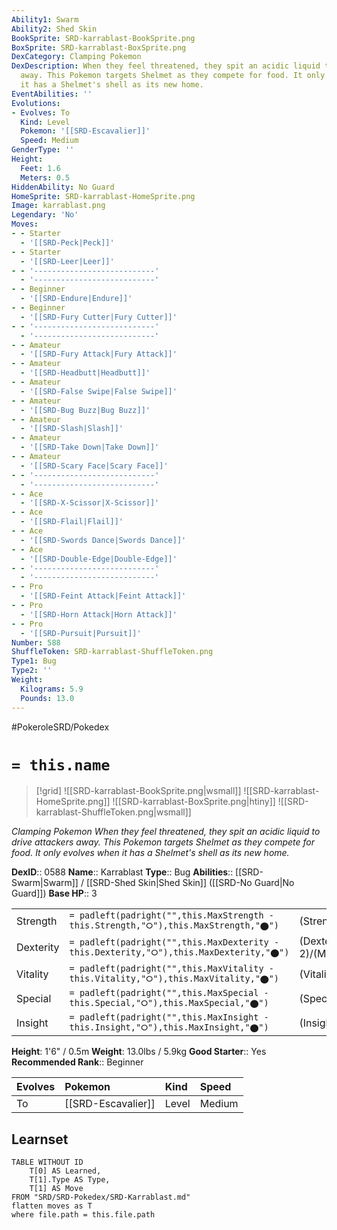 ```yaml
---
Ability1: Swarm
Ability2: Shed Skin
BookSprite: SRD-karrablast-BookSprite.png
BoxSprite: SRD-karrablast-BoxSprite.png
DexCategory: Clamping Pokemon
DexDescription: When they feel threatened, they spit an acidic liquid to drive attackers
  away. This Pokemon targets Shelmet as they compete for food. It only evolves when
  it has a Shelmet's shell as its new home.
EventAbilities: ''
Evolutions:
- Evolves: To
  Kind: Level
  Pokemon: '[[SRD-Escavalier]]'
  Speed: Medium
GenderType: ''
Height:
  Feet: 1.6
  Meters: 0.5
HiddenAbility: No Guard
HomeSprite: SRD-karrablast-HomeSprite.png
Image: karrablast.png
Legendary: 'No'
Moves:
- - Starter
  - '[[SRD-Peck|Peck]]'
- - Starter
  - '[[SRD-Leer|Leer]]'
- - '---------------------------'
  - '---------------------------'
- - Beginner
  - '[[SRD-Endure|Endure]]'
- - Beginner
  - '[[SRD-Fury Cutter|Fury Cutter]]'
- - '---------------------------'
  - '---------------------------'
- - Amateur
  - '[[SRD-Fury Attack|Fury Attack]]'
- - Amateur
  - '[[SRD-Headbutt|Headbutt]]'
- - Amateur
  - '[[SRD-False Swipe|False Swipe]]'
- - Amateur
  - '[[SRD-Bug Buzz|Bug Buzz]]'
- - Amateur
  - '[[SRD-Slash|Slash]]'
- - Amateur
  - '[[SRD-Take Down|Take Down]]'
- - Amateur
  - '[[SRD-Scary Face|Scary Face]]'
- - '---------------------------'
  - '---------------------------'
- - Ace
  - '[[SRD-X-Scissor|X-Scissor]]'
- - Ace
  - '[[SRD-Flail|Flail]]'
- - Ace
  - '[[SRD-Swords Dance|Swords Dance]]'
- - Ace
  - '[[SRD-Double-Edge|Double-Edge]]'
- - '---------------------------'
  - '---------------------------'
- - Pro
  - '[[SRD-Feint Attack|Feint Attack]]'
- - Pro
  - '[[SRD-Horn Attack|Horn Attack]]'
- - Pro
  - '[[SRD-Pursuit|Pursuit]]'
Number: 588
ShuffleToken: SRD-karrablast-ShuffleToken.png
Type1: Bug
Type2: ''
Weight:
  Kilograms: 5.9
  Pounds: 13.0
---
```


#PokeroleSRD/Pokedex

# `= this.name`

> [!grid]
> ![[SRD-karrablast-BookSprite.png|wsmall]]
> ![[SRD-karrablast-HomeSprite.png]]
> ![[SRD-karrablast-BoxSprite.png|htiny]]
> ![[SRD-karrablast-ShuffleToken.png|wsmall]]


*Clamping Pokemon*
*When they feel threatened, they spit an acidic liquid to drive attackers away. This Pokemon targets Shelmet as they compete for food. It only evolves when it has a Shelmet's shell as its new home.*

**DexID**:: 0588
**Name**:: Karrablast
**Type**:: Bug
**Abilities**:: [[SRD-Swarm|Swarm]] / [[SRD-Shed Skin|Shed Skin]] ([[SRD-No Guard|No Guard]])
**Base HP**:: 3

|           |                                                                                        |                                          |
| --------- | -------------------------------------------------------------------------------------- | ---------------------------------------- |
| Strength  | `= padleft(padright("",this.MaxStrength - this.Strength,"⭘"),this.MaxStrength,"⬤")`    | (Strength::2)/(MaxStrength::5)   |
| Dexterity | `= padleft(padright("",this.MaxDexterity - this.Dexterity,"⭘"),this.MaxDexterity,"⬤")` | (Dexterity:: 2)/(MaxDexterity::4) |
| Vitality  | `= padleft(padright("",this.MaxVitality - this.Vitality,"⭘"),this.MaxVitality,"⬤")`    | (Vitality::2)/(MaxVitality::4)   |
| Special   | `= padleft(padright("",this.MaxSpecial - this.Special,"⭘"),this.MaxSpecial,"⬤")`       | (Special::1)/(MaxSpecial::3)     |
| Insight   | `= padleft(padright("",this.MaxInsight - this.Insight,"⭘"),this.MaxInsight,"⬤")`       | (Insight::2)/(MaxInsight::4)     |

**Height**: 1'6" / 0.5m
**Weight**: 13.0lbs / 5.9kg
**Good Starter**:: Yes
**Recommended Rank**:: Beginner

| Evolves   | Pokemon            | Kind   | Speed   |
|:----------|:-------------------|:-------|:--------|
| To        | [[SRD-Escavalier]] | Level  | Medium  |

## Learnset

```dataview
TABLE WITHOUT ID
    T[0] AS Learned,
    T[1].Type AS Type,
    T[1] AS Move
FROM "SRD/SRD-Pokedex/SRD-Karrablast.md"
flatten moves as T
where file.path = this.file.path
```
